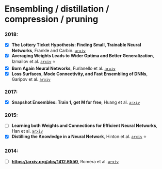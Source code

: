 # Ensembling / distillation / compression / pruning

### 2018:

- [X] **The Lottery Ticket Hypothesis: Finding Small, Trainable Neural Networks**, Frankle and Carbin.
[`arxiv`](https://arxiv.org/abs/1803.03635)
- [X] **Averaging Weights Leads to Wider Optima and Better Generalization**, Izmailov et al.
[`arxiv`](https://arxiv.org/abs/1803.05407) :star:
- [X] **Born Again Neural Networks**, Furlanello et al. [`arxiv`](https://arxiv.org/abs/1805.04770)
- [X] **Loss Surfaces, Mode Connectivity, and Fast Ensembling of DNNs**,
Garipov et al. [`arxiv`](https://arxiv.org/abs/1802.10026)

### 2017:

- [X] **Snapshot Ensembles: Train 1, get M for free**, Huang et al.
[`arxiv`](https://arxiv.org/abs/1704.00109)

### 2015:

- [ ] **Learning both Weights and Connections for Efficient Neural Networks**,
Han et al. [`arxiv`](https://arxiv.org/abs/1506.02626)
- [X] **Distilling the Knowledge in a Neural Network**, Hinton et al.
[`arxiv`](https://arxiv.org/abs/1503.02531) :star:

### 2014:

- [ ] **https://arxiv.org/abs/1412.6550**, Romera et al.
[`arxiv`](https://arxiv.org/abs/1412.6550)